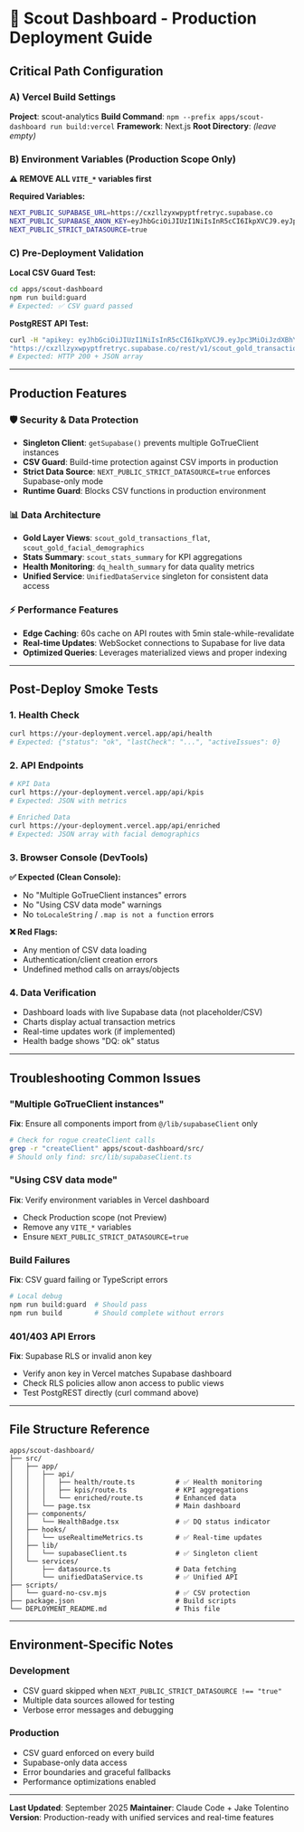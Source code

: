 # 🚀 Scout Dashboard - Production Deployment Guide

## **Critical Path Configuration**

### **A) Vercel Build Settings**
**Project**: scout-analytics
**Build Command**: `npm --prefix apps/scout-dashboard run build:vercel`
**Framework**: Next.js
**Root Directory**: *(leave empty)*

### **B) Environment Variables (Production Scope Only)**

**⚠️ REMOVE ALL `VITE_*` variables first**

**Required Variables:**
```bash
NEXT_PUBLIC_SUPABASE_URL=https://cxzllzyxwpyptfretryc.supabase.co
NEXT_PUBLIC_SUPABASE_ANON_KEY=eyJhbGciOiJIUzI1NiIsInR5cCI6IkpXVCJ9.eyJpc3MiOiJzdXBhYmFzZSIsInJlZiI6ImN4emxsenl4d3B5cHRmcmV0cnljIiwicm9sZSI6ImFub24iLCJpYXQiOjE3NTUyMDYzMzQsImV4cCI6MjA3MDc4MjMzNH0.adA0EO89jw5uPH4qdL_aox6EbDPvJ28NcXGYW7u33Ok
NEXT_PUBLIC_STRICT_DATASOURCE=true
```

### **C) Pre-Deployment Validation**

**Local CSV Guard Test:**
```bash
cd apps/scout-dashboard
npm run build:guard
# Expected: ✅ CSV guard passed
```

**PostgREST API Test:**
```bash
curl -H "apikey: eyJhbGciOiJIUzI1NiIsInR5cCI6IkpXVCJ9.eyJpc3MiOiJzdXBhYmFzZSIsInJlZiI6ImN4emxsenl4d3B5cHRmcmV0cnljIiwicm9sZSI6ImFub24iLCJpYXQiOjE3NTUyMDYzMzQsImV4cCI6MjA3MDc4MjMzNH0.adA0EO89jw5uPH4qdL_aox6EbDPvJ28NcXGYW7u33Ok" \
"https://cxzllzyxwpyptfretryc.supabase.co/rest/v1/scout_gold_transactions_flat?limit=1"
# Expected: HTTP 200 + JSON array
```

---

## **Production Features**

### **🛡️ Security & Data Protection**
- **Singleton Client**: `getSupabase()` prevents multiple GoTrueClient instances
- **CSV Guard**: Build-time protection against CSV imports in production
- **Strict Data Source**: `NEXT_PUBLIC_STRICT_DATASOURCE=true` enforces Supabase-only mode
- **Runtime Guard**: Blocks CSV functions in production environment

### **📊 Data Architecture**
- **Gold Layer Views**: `scout_gold_transactions_flat`, `scout_gold_facial_demographics`
- **Stats Summary**: `scout_stats_summary` for KPI aggregations
- **Health Monitoring**: `dq_health_summary` for data quality metrics
- **Unified Service**: `UnifiedDataService` singleton for consistent data access

### **⚡ Performance Features**
- **Edge Caching**: 60s cache on API routes with 5min stale-while-revalidate
- **Real-time Updates**: WebSocket connections to Supabase for live data
- **Optimized Queries**: Leverages materialized views and proper indexing

---

## **Post-Deploy Smoke Tests**

### **1. Health Check**
```bash
curl https://your-deployment.vercel.app/api/health
# Expected: {"status": "ok", "lastCheck": "...", "activeIssues": 0}
```

### **2. API Endpoints**
```bash
# KPI Data
curl https://your-deployment.vercel.app/api/kpis
# Expected: JSON with metrics

# Enriched Data
curl https://your-deployment.vercel.app/api/enriched
# Expected: JSON array with facial demographics
```

### **3. Browser Console (DevTools)**
**✅ Expected (Clean Console):**
- No "Multiple GoTrueClient instances" errors
- No "Using CSV data mode" warnings
- No `toLocaleString` / `.map is not a function` errors

**❌ Red Flags:**
- Any mention of CSV data loading
- Authentication/client creation errors
- Undefined method calls on arrays/objects

### **4. Data Verification**
- Dashboard loads with live Supabase data (not placeholder/CSV)
- Charts display actual transaction metrics
- Real-time updates work (if implemented)
- Health badge shows "DQ: ok" status

---

## **Troubleshooting Common Issues**

### **"Multiple GoTrueClient instances"**
**Fix**: Ensure all components import from `@/lib/supabaseClient` only
```bash
# Check for rogue createClient calls
grep -r "createClient" apps/scout-dashboard/src/
# Should only find: src/lib/supabaseClient.ts
```

### **"Using CSV data mode"**
**Fix**: Verify environment variables in Vercel dashboard
- Check Production scope (not Preview)
- Remove any `VITE_*` variables
- Ensure `NEXT_PUBLIC_STRICT_DATASOURCE=true`

### **Build Failures**
**Fix**: CSV guard failing or TypeScript errors
```bash
# Local debug
npm run build:guard  # Should pass
npm run build        # Should complete without errors
```

### **401/403 API Errors**
**Fix**: Supabase RLS or invalid anon key
- Verify anon key in Vercel matches Supabase dashboard
- Check RLS policies allow anon access to public views
- Test PostgREST directly (curl command above)

---

## **File Structure Reference**

```
apps/scout-dashboard/
├── src/
│   ├── app/
│   │   ├── api/
│   │   │   ├── health/route.ts          # ✅ Health monitoring
│   │   │   ├── kpis/route.ts            # KPI aggregations
│   │   │   └── enriched/route.ts        # Enhanced data
│   │   └── page.tsx                     # Main dashboard
│   ├── components/
│   │   └── HealthBadge.tsx              # ✅ DQ status indicator
│   ├── hooks/
│   │   └── useRealtimeMetrics.ts        # ✅ Real-time updates
│   ├── lib/
│   │   └── supabaseClient.ts            # ✅ Singleton client
│   └── services/
│       ├── datasource.ts                # Data fetching
│       └── unifiedDataService.ts        # ✅ Unified API
├── scripts/
│   └── guard-no-csv.mjs                 # ✅ CSV protection
├── package.json                         # Build scripts
└── DEPLOYMENT_README.md                 # This file
```

---

## **Environment-Specific Notes**

### **Development**
- CSV guard skipped when `NEXT_PUBLIC_STRICT_DATASOURCE !== "true"`
- Multiple data sources allowed for testing
- Verbose error messages and debugging

### **Production**
- CSV guard enforced on every build
- Supabase-only data access
- Error boundaries and graceful fallbacks
- Performance optimizations enabled

---

**Last Updated**: September 2025
**Maintainer**: Claude Code + Jake Tolentino
**Version**: Production-ready with unified services and real-time features